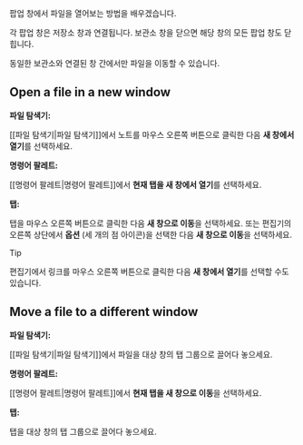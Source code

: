팝업 창에서 파일을 열어보는 방법을 배우겠습니다.

각 팝업 창은 저장소 창과 연결됩니다. 보관소 창을 닫으면 해당 창의 모든 팝업 창도 닫힙니다.

동일한 보관소와 연결된 창 간에서만 파일을 이동할 수 있습니다.

## Open a file in a new window

**파일 탐색기:**

[[파일 탐색기|파일 탐색기]]에서 노트를 마우스 오른쪽 버튼으로 클릭한 다음 **새 창에서 열기**를 선택하세요.

**명령어 팔레트:**

[[명령어 팔레트|명령어 팔레트]]에서 **현재 탭을 새 창에서 열기**를 선택하세요.

**탭:**

탭을 마우스 오른쪽 버튼으로 클릭한 다음 **새 창으로 이동**을 선택하세요. 또는 편집기의 오른쪽 상단에서 **옵션** (세 개의 점 아이콘)을 선택한 다음 **새 창으로 이동**을 선택하세요.

> [!tip]
> 편집기에서 링크를 마우스 오른쪽 버튼으로 클릭한 다음 **새 창에서 열기**를 선택할 수도 있습니다.

## Move a file to a different window

**파일 탐색기:**

[[파일 탐색기|파일 탐색기]]에서 파일을 대상 창의 탭 그룹으로 끌어다 놓으세요.

**명령어 팔레트:**

[[명령어 팔레트|명령어 팔레트]]에서 **현재 탭을 새 창으로 이동**을 선택하세요.

**탭:**

탭을 대상 창의 탭 그룹으로 끌어다 놓으세요.
